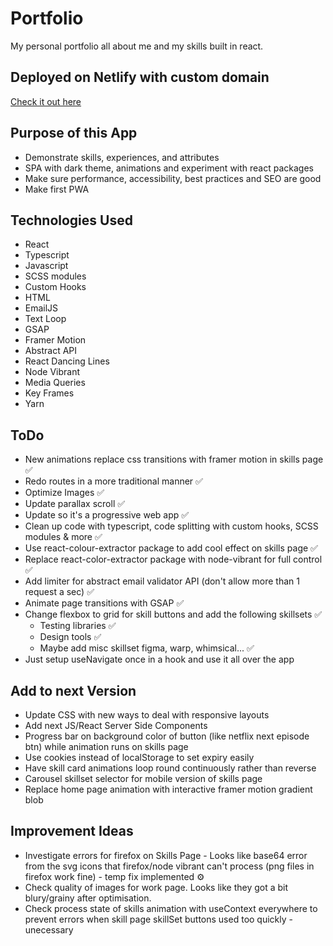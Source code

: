 # Portfolio

My personal portfolio all about me and my skills built in react.

## Deployed on Netlify with custom domain

[Check it out here](https://www.tim-angus.com/)

## Purpose of this App

- Demonstrate skills, experiences, and attributes
- SPA with dark theme, animations and experiment with react packages
- Make sure performance, accessibility, best practices and SEO are good
- Make first PWA

## Technologies Used

- React
- Typescript
- Javascript
- SCSS modules
- Custom Hooks
- HTML
- EmailJS
- Text Loop
- GSAP
- Framer Motion
- Abstract API
- React Dancing Lines
- Node Vibrant
- Media Queries
- Key Frames
- Yarn

## ToDo

- New animations replace css transitions with framer motion in skills page ✅
- Redo routes in a more traditional manner ✅
- Optimize Images ✅
- Update parallax scroll ✅
- Update so it's a progressive web app ✅
- Clean up code with typescript, code splitting with custom hooks, SCSS modules & more ✅
- Use react-colour-extractor package to add cool effect on skills page ✅
- Replace react-color-extractor package with node-vibrant for full control ✅
- Add limiter for abstract email validator API (don't allow more than 1 request a sec) ✅
- Animate page transitions with GSAP ✅
- Change flexbox to grid for skill buttons and add the following skillsets ✅
  - Testing libraries ✅
  - Design tools ✅
  - Maybe add misc skillset figma, warp, whimsical... ✅
- Just setup useNavigate once in a hook and use it all over the app

## Add to next Version

- Update CSS with new ways to deal with responsive layouts
- Add next JS/React Server Side Components
- Progress bar on background color of button (like netflix next episode btn) while animation runs on skills page
- Use cookies instead of localStorage to set expiry easily
- Have skill card animations loop round continuously rather than reverse
- Carousel skillset selector for mobile version of skills page
- Replace home page animation with interactive framer motion gradient blob

## Improvement Ideas

- Investigate errors for firefox on Skills Page - Looks like base64 error from the svg icons that firefox/node vibrant can't process (png files in firefox work fine) - temp fix implemented ⚙️
- Check quality of images for work page. Looks like they got a bit blury/grainy after optimisation.
- Check process state of skills animation with useContext everywhere to prevent errors when skill page skillSet buttons used too quickly - unecessary
